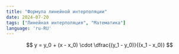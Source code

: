 ```yaml
---
title: "Формула линейной интерполяции"
date: 2024-07-20
tags: ["Линейная интерполяция", "Математика"]
language: 'ru-RU'
---
```


$$
y = y_0 + (x - x_0) \cdot \dfrac{(y_1 - y_0)}{(x_1 - x_0)}
$$